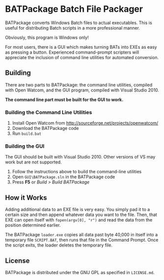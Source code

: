 # BATPackage Batch File Packager #
BATPackage converts Windows Batch files to actual executables. This is useful for distributing Batch scripts in a more professional manner.

Obviously, this program is Windows only!

For most users, there is a GUI which makes turning BATs into EXEs as easy as pressing a button. Experienced command-prompt scripters will appreciate the inclusion of command line utilities for automated conversion.

## Building ##
There are two parts to BATPackage: the command line utilities, compiled with Open Watcom, and the GUI program, compiled with Visual Studio 2010.

**The command line part must be built for the GUI to work.**

### Building the Command Line Utilities ###
1. Install Open Watcom from http://sourceforge.net/projects/openwatcom/
2. Download the BATPackage code
3. Run `build.bat`

### Building the GUI ###
The GUI should be built with Visual Studio 2010. Other versions of VS may work but are not supported.

1. Follow the instructions above to build the command-line utilities
2. Open `GUI\BATPackage.sln` in the BATPackage code
3. Press **F5** or *Build > Build BATPackage*

## How it Works ##
Adding additional data to an EXE file is very easy. You simply pad it to a certain size and then append whatever data you want to the file. Then, that EXE can open itself with `fopen(argv[0], "r")` and read the data from the position determined earlier.

The BATPackage `loader.exe` copies all data past byte 40,000 in itself into a temporary file `SCRIPT.BAT`, then runs that file in the Command Prompt. Once the script exits, the loader deletes the temporary file.

## License ##
BATPackage is distributed under the GNU GPL as specified in `LICENSE.md`.